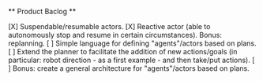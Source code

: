 ** Product Baclog **

[X] Suspendable/resumable actors.
[X] Reactive actor (able to autonomously stop and resume in certain circumstances). Bonus: replanning.
[ ] Simple language for defining "agents"/actors based on plans.
[ ] Extend the planner to facilitate the addition of new actions/goals (in particular: 
robot direction - as a first example - and then take/put actions).
[ ] Bonus: create a general architecture for "agents"/actors based on plans.